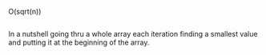 O(sqrt(n))

```c

```
In a nutshell going thru a whole array each iteration finding a smallest value and putting it at the beginning of the array.